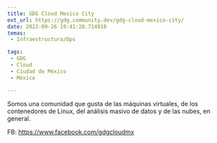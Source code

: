 ```yaml
---
title: GDG Cloud Mexico City
ext_url: https://gdg.community.dev/gdg-cloud-mexico-city/
date: 2022-09-26 19:41:28.714910
temas:
 - Infraestructura/Ops

tags:
 - GDG
 - Cloud
 - Ciudad de México
 - México

---
```


Somos una comunidad que gusta de las máquinas virtuales, de los contenedores de Linux, del análisis masivo de datos y de las nubes, en general.

FB: https://www.facebook.com/gdgcloudmx

    